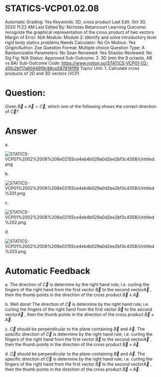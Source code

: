 # STATICS-VCP01.02.08

Automatic Grading: Yes
Keywords: 3D, cross product
Last Edit: Oct 30, 2020 11:22 AM
Last Edited By: Nicholas Betancourt
Learning Outcome: recognize the graphical representation of the cross product of two vectors
Margin of Error: N/A
Module: Module 2: Identify and solve introductory level rigid body statics problems
Needs Calculator: No
On Mobius: Yes
Origin/Author: Zoe
Question Format: Multiple choice
Question Type: A
Randomizable Parameters: No
Sean Reviewed: Yes
Shaobo Reviewed: No
Sig Fig: N/A
Status: Approved
Sub-Outcome: 2. 3D (into the 8 octants, AB vs BA)
Sub-Outcome Code: https://www.notion.so/STATICS-VCP01-02-45fc2bf17a80449f9c88ce5878191ff8
Topic/ Unit: 1. Calculate cross products of 2D and 3D vectors (VCP)

# Question:

 Given $\overrightarrow{B}\times\overrightarrow{A}=\overrightarrow{C}$, which one of the following shows the correct direction of $\overrightarrow{C}$?

# Answer

a.

![STATICS-VCP01%2002%2008%208e02155ce4eb4b029a0d2ee2bf3c4358/Untitled.png](STATICS-VCP01%2002%2008%208e02155ce4eb4b029a0d2ee2bf3c4358/Untitled.png)

b.

![STATICS-VCP01%2002%2008%208e02155ce4eb4b029a0d2ee2bf3c4358/Untitled%201.png](STATICS-VCP01%2002%2008%208e02155ce4eb4b029a0d2ee2bf3c4358/Untitled%201.png)

c.

![STATICS-VCP01%2002%2008%208e02155ce4eb4b029a0d2ee2bf3c4358/Untitled%202.png](STATICS-VCP01%2002%2008%208e02155ce4eb4b029a0d2ee2bf3c4358/Untitled%202.png)

d.

![STATICS-VCP01%2002%2008%208e02155ce4eb4b029a0d2ee2bf3c4358/Untitled%203.png](STATICS-VCP01%2002%2008%208e02155ce4eb4b029a0d2ee2bf3c4358/Untitled%203.png)

# Automatic Feedback

a. The direction of $\overrightarrow{C}$ is determine by the right hand rule; i.e. curling the fingers of the right hand from the first vector $\overrightarrow{B}$ to the second vector$\overrightarrow{A}$ , then the thumb points in the direction of the cross product $\overrightarrow{B}\times\overrightarrow{A}$.

b. Well done! The direction of $\overrightarrow{C}$ is determine by the right hand rule; i.e. curling the fingers of the right hand from the first vector $\overrightarrow{B}$ to the second vector$\overrightarrow{A}$ , then the thumb points in the direction of the cross product $\overrightarrow{B}\times\overrightarrow{A}$.

c. $\overrightarrow{C}$ should be perpendicular to the plane containing $\overrightarrow{B}$ and $\overrightarrow{A}$. The specific direction of $\overrightarrow{C}$ is determine by the right hand rule; i.e. curling the fingers of the right hand from the first vector $\overrightarrow{B}$ to the second vector$\overrightarrow{A}$ , then the thumb points in the direction of the cross product $\overrightarrow{B}\times\overrightarrow{A}$.

d. $\overrightarrow{C}$ should be perpendicular to the plane containing $\overrightarrow{B}$ and $\overrightarrow{A}$. The specific direction of $\overrightarrow{C}$ is determine by the right hand rule; i.e. curling the fingers of the right hand from the first vector $\overrightarrow{B}$ to the second vector$\overrightarrow{A}$ , then the thumb points in the direction of the cross product $\overrightarrow{B}\times\overrightarrow{A}$.